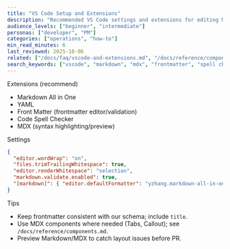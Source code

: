 ```yaml
---
title: "VS Code Setup and Extensions"
description: "Recommended VS Code settings and extensions for editing Markdown/MDX and frontmatter."
audience_levels: ["beginner", "intermediate"]
personas: ["developer", "PM"]
categories: ["operations", "how-to"]
min_read_minutes: 6
last_reviewed: 2025-10-06
related: ["/docs/faq/vscode-and-extensions.md", "/docs/reference/components.md"]
search_keywords: ["vscode", "markdown", "mdx", "frontmatter", "spell check"]
---
```


Extensions (recommend)

- Markdown All in One
- YAML
- Front Matter (frontmatter editor/validation)
- Code Spell Checker
- MDX (syntax highlighting/preview)

Settings

```json
{
  "editor.wordWrap": "on",
  "files.trimTrailingWhitespace": true,
  "editor.renderWhitespace": "selection",
  "markdown.validate.enabled": true,
  "[markdown]": { "editor.defaultFormatter": "yzhang.markdown-all-in-one" }
}
```

Tips

- Keep frontmatter consistent with our schema; include `title`.
- Use MDX components where needed (Tabs, Callout); see `/docs/reference/components.md`.
- Preview Markdown/MDX to catch layout issues before PR.

